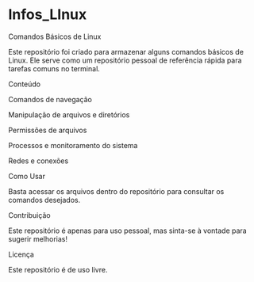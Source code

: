 # Infos_LInux
Comandos Básicos de Linux

Este repositório foi criado para armazenar alguns comandos básicos de Linux. Ele serve como um repositório pessoal de referência rápida para tarefas comuns no terminal.

Conteúdo

Comandos de navegação

Manipulação de arquivos e diretórios

Permissões de arquivos

Processos e monitoramento do sistema

Redes e conexões

Como Usar

Basta acessar os arquivos dentro do repositório para consultar os comandos desejados.

Contribuição

Este repositório é apenas para uso pessoal, mas sinta-se à vontade para sugerir melhorias!

Licença

Este repositório é de uso livre.
